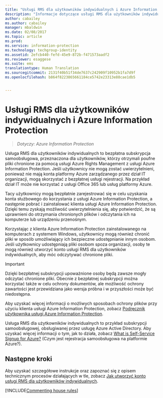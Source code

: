 ```yaml
---
title: "Usługi RMS dla użytkowników indywidualnych i Azure Information Protection"
description: "Informacje dotyczące usługi RMS dla użytkowników indywidualnych, czyli bezpłatnej subskrypcji samoobsługowej przeznaczonej dla użytkowników, którzy otrzymali poufne pliki chronione za pomocą usługi Azure Rights Management, ale nie mogą zostać uwierzytelnieni, ponieważ nie mają konta platformy Azure zarządzanego przez dział IT organizacji."
author: cabailey
ms.author: cabailey
manager: mbaldwin
ms.date: 02/08/2017
ms.topic: article
ms.prod: 
ms.service: information-protection
ms.technology: techgroup-identity
ms.assetid: 2efcb440-fefd-45e9-872b-f471573aadf2
ms.reviewer: esaggese
ms.suite: ems
translationtype: Human Translation
ms.sourcegitcommit: 2131f40b51f34de7637c242909f10952b1fa7d9f
ms.openlocfilehash: b864f8223865661184ce5742e23313e88cae1db5


---
```


# <a name="rms-for-individuals-and-azure-information-protection"></a>Usługi RMS dla użytkowników indywidualnych i Azure Information Protection

>*Dotyczy: Azure Information Protection*

Usługa RMS dla użytkowników indywidualnych to bezpłatna subskrypcja samoobsługowa, przeznaczona dla użytkowników, którzy otrzymali poufne pliki chronione za pomocą usługi Azure Rights Management z usługi Azure Information Protection. Jeśli użytkownicy nie mogą zostać uwierzytelnieni, ponieważ nie mają konta platformy Azure zarządzanego przez dział IT organizacji, mogą skorzystać z bezpłatnej usługi rejestracji. Na przykład dział IT może nie korzystać z usługi Office 365 lub usług platformy Azure.

Tacy użytkownicy mogą bezpłatnie zarejestrować się w celu uzyskania konta służbowego do korzystania z usługi Azure Information Protection, a następnie pobrać i zainstalować klienta usługi Azure Information Protection. Dzięki temu zyskają możliwość uwierzytelnienia się, aby potwierdzić, że są uprawnieni do otrzymania chronionych plików i odczytania ich na komputerze lub urządzeniu przenośnym.

Korzystając z klienta Azure Information Protection zainstalowanego na komputerach z systemem Windows, użytkownicy mogą również chronić pliki w sposób umożliwiający ich bezpieczne udostępnianie innym osobom. Jeśli użytkownicy udostępniają pliki osobom spoza organizacji, osoby te mogą również utworzyć konto usługi RMS dla użytkowników indywidualnych, aby móc odczytywać chronione pliki.

> [!IMPORTANT]
> Dzięki bezpłatnej subskrypcji upoważnione osoby będą zawsze mogły odczytać chronione pliki. Obecnie z bezpłatnej subskrypcji można korzystać także w celu ochrony dokumentów, ale możliwość ochrony zawartości jest przewidziana jako wersja próbna i w przyszłości może być niedostępna. 

Aby uzyskać więcej informacji o możliwych sposobach ochrony plików przy użyciu klienta usługi Azure Information Protection, zobacz [Podręcznik użytkownika usługi Azure Information Protection](../rms-client/client-user-guide.md).

Usługa RMS dla użytkowników indywidualnych to przykład subskrypcji samoobsługowej, obsługiwanej przez usługę Azure Active Directory. Aby uzyskać więcej informacji o tym, jak to działa, zobacz [What is Self-Service Signup for Azure?](/active-directory/active-directory-self-service-signup) (Czym jest rejestracja samoobsługowa na platformie Azure?). 

## <a name="next-steps"></a>Następne kroki
Aby uzyskać szczegółowe instrukcje oraz zapoznać się z opisem technicznym procesów działających w tle, zobacz [Jak utworzyć konto usługi RMS dla użytkowników indywidualnych](rms-for-individuals-user-sign-up.md). 

[!INCLUDE[Commenting house rules](../includes/houserules.md)]



<!--HONumber=Feb17_HO4-->


